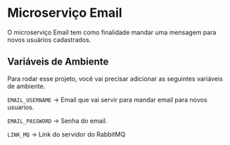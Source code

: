 # Microserviço Email

O microserviço Email tem como finalidade mandar uma mensagem para novos usuários cadastrados. 

## Variáveis de Ambiente

Para rodar esse projeto, você vai precisar adicionar as seguintes variáveis de ambiente.

`EMAIL_USERNAME` -> Email que vai servir para mandar email para novos usuarios.

`EMAIL_PASSWORD` -> Senha do email.

`LINK_MQ` -> Link do servidor do RabbitMQ


